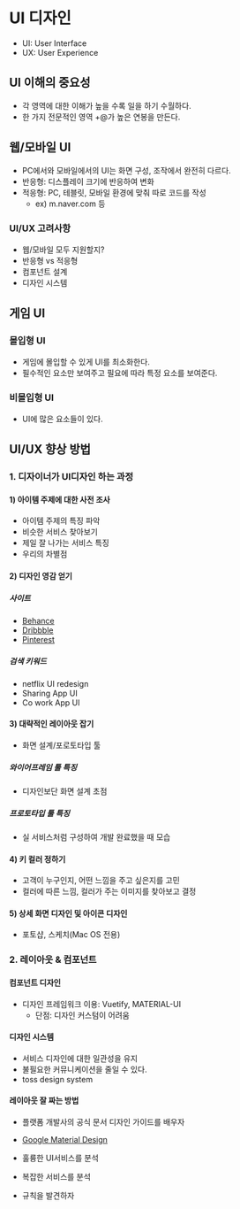 # UI 디자인

- UI: User Interface
- UX: User Experience

## UI 이해의 중요성

- 각 영역에 대한 이해가 높을 수록 일을 하기 수월하다.
- 한 가지 전문적인 영역 +@가 높은 연봉을 만든다.



## 웹/모바일 UI

- PC에서와 모바일에서의 UI는 화면 구성, 조작에서 완전히 다르다.
- 반응형: 디스플레이 크기에 반응하여 변화
- 적응형: PC, 테블릿, 모바일 환경에 맞춰 따로 코드를 작성
  - ex) m.naver.com 등

### UI/UX 고려사항

- 웹/모바일 모두 지원할지?
- 반응형 vs 적응형
- 컴포넌트 설계
- 디자인 시스템



## 게임 UI

### 몰입형 UI

- 게임에 몰입할 수 있게 UI를 최소화한다.
- 필수적인 요소만 보여주고 필요에 따라 특정 요소를 보여준다.

### 비몰입형 UI

- UI에 많은 요소들이 있다.



## UI/UX 향상 방법

### 1. 디자이너가 UI디자인 하는 과정

#### 1) 아이템 주제에 대한 사전 조사

- 아이템 주제의 특징 파악
- 비슷한 서비스 찾아보기
- 제일 잘 나가는 서비스 특징
- 우리의 차별점

#### 2) 디자인 영감 얻기

##### 사이트

- [Behance](https://www.behance.net/)
- [Dribbble](https://dribbble.com/)
- [Pinterest](https://www.pinterest.co.kr/)

##### 검색 키워드

- netflix UI redesign
- Sharing App UI
- Co work App UI

#### 3) 대략적인 레이아웃 잡기

- 화면 설계/포로토타입 툴

##### 와이어프레임 툴 특징

- 디자인보단 화면 설계 초점

##### 프로토타입 툴 특징

- 실 서비스처럼 구성하여 개발 완료했을 때 모습

#### 4) 키 컬러 정하기

- 고객이 누구인지, 어떤 느낌을 주고 싶은지를 고민
- 컬러에 따른 느낌, 컬러가 주는 이미지를 찾아보고 결정

#### 5) 상세 화면 디자인 및 아이콘 디자인

- 포토샵, 스케치(Mac OS 전용)



### 2. 레이아웃 & 컴포넌트

#### 컴포넌트 디자인

- 디자인 프레임워크 이용: Vuetify, MATERIAL-UI
  - 단점: 디자인 커스텀이 어려움

#### 디자인 시스템

- 서비스 디자인에 대한 일관성을 유지
- 불필요한 커뮤니케이션을 줄일 수 있다.
- toss design system

#### 레이아웃 잘 짜는 방법

- 플랫폼 개발사의 공식 문서 디자인 가이드를 배우자
- [Google Material Design](https://material.io/)
- 훌륭한 UI서비스를 분석

- 복잡한 서비스를 분석

- 규칙을 발견하자

